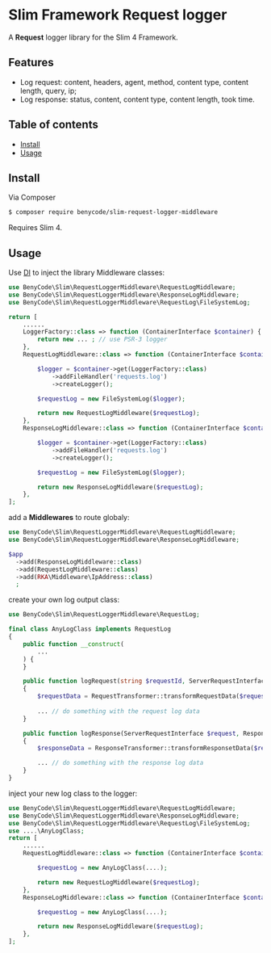 # Slim Framework Request logger

A **Request** logger library for the Slim 4 Framework.

## Features

- Log request: content, headers, agent, method, content type, content length, query, ip;
- Log response: status, content, content type, content length, took time.

## Table of contents

- [Install](#install)
- [Usage](#usage)

## Install

Via Composer

``` bash
$ composer require benycode/slim-request-logger-middleware
```

Requires Slim 4.

## Usage

Use [DI](https://www.slimframework.com/docs/v4/concepts/di.html) to inject the library Middleware classes:

```php
use BenyCode\Slim\RequestLoggerMiddleware\RequestLogMiddleware;
use BenyCode\Slim\RequestLoggerMiddleware\ResponseLogMiddleware;
use BenyCode\Slim\RequestLoggerMiddleware\RequestLog\FileSystemLog;

return [
    ......
    LoggerFactory::class => function (ContainerInterface $container) {
        return new ... ; // use PSR-3 logger
    },
    RequestLogMiddleware::class => function (ContainerInterface $container) {

        $logger = $container->get(LoggerFactory::class)
            ->addFileHandler('requests.log')
            ->createLogger();

        $requestLog = new FileSystemLog($logger);

        return new RequestLogMiddleware($requestLog);
    },
    ResponseLogMiddleware::class => function (ContainerInterface $container) {

        $logger = $container->get(LoggerFactory::class)
            ->addFileHandler('requests.log')
            ->createLogger();

        $requestLog = new FileSystemLog($logger);

        return new ResponseLogMiddleware($requestLog);
    },
];
```

add a **Middlewares** to route globaly:

```php
use BenyCode\Slim\RequestLoggerMiddleware\RequestLogMiddleware;
use BenyCode\Slim\RequestLoggerMiddleware\ResponseLogMiddleware;

$app
  ->add(ResponseLogMiddleware::class)
  ->add(RequestLogMiddleware::class)
  ->add(RKA\Middleware\IpAddress::class)
  ;
```

create your own log output class:

```php
use BenyCode\Slim\RequestLoggerMiddleware\RequestLog;

final class AnyLogClass implements RequestLog
{
    public function __construct(
        ...
    ) {
    }

    public function logRequest(string $requestId, ServerRequestInterface $request): void
    {
        $requestData = RequestTransformer::transformRequestData($request); // you can use the own request data transformer
        
        ... // do something with the request log data
    }

    public function logResponse(ServerRequestInterface $request, ResponseInterface $response): void
    {
        $responseData = ResponseTransformer::transformResponsetData($request, $response); // you can use the own response data transformer

        ... // do something with the response log data
    }
}
```

inject your new log class to the logger:

```php
use BenyCode\Slim\RequestLoggerMiddleware\RequestLogMiddleware;
use BenyCode\Slim\RequestLoggerMiddleware\ResponseLogMiddleware;
use BenyCode\Slim\RequestLoggerMiddleware\RequestLog\FileSystemLog;
use ....\AnyLogClass;
return [
    ......
    RequestLogMiddleware::class => function (ContainerInterface $container) {

        $requestLog = new AnyLogClass(....);

        return new RequestLogMiddleware($requestLog);
    },
    ResponseLogMiddleware::class => function (ContainerInterface $container) {

        $requestLog = new AnyLogClass(....);

        return new ResponseLogMiddleware($requestLog);
    },
];
```
